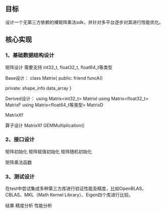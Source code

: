 ## 目标
设计一个无第三方依赖的裸矩阵乘法sdk，并针对多平台逐步对其进行性能优化。

## 核心实现
### 1、基础数据结构设计
矩阵设计
需要支持 int32_t, float32_t, float64_t等类型

Base设计： 
class Matrix<type>{
public:
    friend funcA()
    <!-- registeOpPlugin()
    execOp(std::string); -->


private:
    shape_info
    data_array
}

Derived设计：
    using Matrix<int32_t> MatrixI
    using Matrix<float32_t> MatrixF
    using Matrix<float64_t等类型> MatrixD

MatrixXf

算子设计
MatrixXf GEMMultiplication()
<!-- op设计 -->

### 2、接口设计
矩阵初始化
矩阵赋值初始化
矩阵随机初始化

矩阵乘法函数

### 3、测试设计
在test中尝试集成多种第三方库进行验证性能及精度，比如OpenBLAS、CBLAS、MKL（Math Kernel Library）、Eigen四个库进行比较。

结果
精度分析
性能分析


